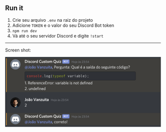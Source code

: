 ## Run it

1. Crie seu arquivo `.env` na raiz do projeto
2. Adicione `TOKEN` e o valor do seu Discord Bot token
3. `npm run dev`
4. Vá até o seu servidor Discord e digite `!start`

---

Screen shot:

![sample](./docs/imgs/quiz-sample.png)